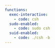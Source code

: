 ```yaml
---
functions:
  exec-interactive:
    - code: csh
  sudo-enabled:
    - code: sudo csh
  suid-enabled:
    - code: ./csh -b
---
```

